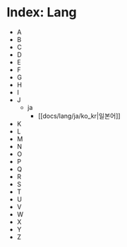 
# Index: Lang

* A
* B
* C
* D
* E
* F
* G
* H
* I
* J
  * ja
    * [[docs/lang/ja/ko_kr|일본어]]
* K
* L
* M
* N
* O
* P
* Q
* R
* S
* T
* U
* V
* W
* X
* Y
* Z
